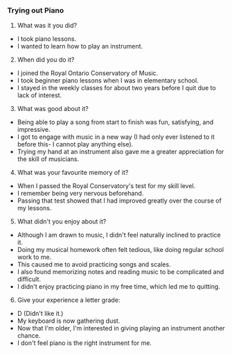 ### Trying out Piano
1) What was it you did?
- I took piano lessons.
- I wanted to learn how to play an instrument.

2) When did you do it?
- I joined the Royal Ontario Conservatory of Music.
- I took beginner piano lessons when I was in elementary school. 
- I stayed in the weekly classes for about two years before I quit due to lack of interest.

3) What was good about it?
- Being able to play a song from start to finish was fun, satisfying, and impressive.
- I got to engage with music in a new way (I had only ever listened to it before this- I cannot play anything else).
- Trying my hand at an instrument also gave me a greater appreciation for the skill of musicians.

4) What was your favourite memory of it?
- When I passed the Royal Conservatory's test for my skill level.
- I remember being very nervous beforehand. 
- Passing that test showed that I had improved greatly over the course of my lessons.

5) What didn't you enjoy about it?
- Although I am drawn to music, I didn't feel naturally inclined to practice it. 
- Doing my musical homework often felt tedious, like doing regular school work to me. 
- This caused me to avoid practicing songs and scales.
- I also found memorizing notes and reading music to be complicated and difficult. 
- I didn't enjoy practicing piano in my free time, which led me to quitting.

6) Give your experience a letter grade:
- D (Didn't like it.) 
- My keyboard is now gathering dust.
- Now that I'm older, I'm interested in giving playing an instrument another chance.
- I don't feel piano is the right instrument for me.
